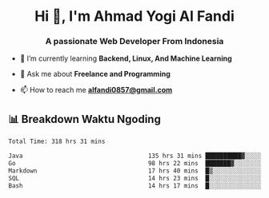 <h1 align="center">Hi 👋, I'm Ahmad Yogi Al Fandi</h1>
<h3 align="center">A passionate Web Developer From Indonesia</h3>

- 🌱 I’m currently learning **Backend, Linux, And Machine Learning**

- 💬 Ask me about **Freelance and Programming**

- 📫 How to reach me **<alfandi0857@gmail.com>**


## 📊 Breakdown Waktu Ngoding

<!--START_SECTION:waka-->

```txt
Total Time: 318 hrs 31 mins

Java                                   135 hrs 31 mins ██████████▓░░░░░░░░░░░░░░   42.34 %
Go                                     98 hrs 22 mins  ███████▓░░░░░░░░░░░░░░░░░   30.73 %
Markdown                               17 hrs 40 mins  █▒░░░░░░░░░░░░░░░░░░░░░░░   05.52 %
SQL                                    14 hrs 23 mins  █░░░░░░░░░░░░░░░░░░░░░░░░   04.50 %
Bash                                   14 hrs 17 mins  █░░░░░░░░░░░░░░░░░░░░░░░░   04.47 %
```

<!--END_SECTION:waka-->
